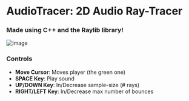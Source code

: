 # AudioTracer: 2D Audio Ray-Tracer
### Made using C++ and the Raylib library!
![image](https://github.com/user-attachments/assets/8c931412-95f2-466a-8c2d-4f3af197c983)
### Controls
- **Move Cursor**: Moves player (the green one)
- **SPACE Key**: Play sound
- **UP/DOWN Key**: In/Decrease sample-size (# rays)
- **RIGHT/LEFT Key**: In/Decrease max number of bounces
